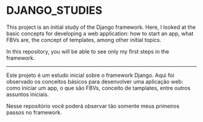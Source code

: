 # DJANGO_STUDIES

This project is an initial study of the Django framework. Here, I looked at the basic concepts for developing a web application: how to start an app, what FBVs are, the concept of templates, among other initial topics.

In this repository, you will be able to see only my first steps in the framework.

---

Este projeto é um estudo inicial sobre o framework Django. Aqui foi observado os conceitos básicos para desenvolver uma aplicação web: como iniciar um app, o que são FBVs, conceito de tamplates, entre outros assuntos iniciais. 

Nesse repositório você poderá observar tão somente meus primeiros passos no framework. 